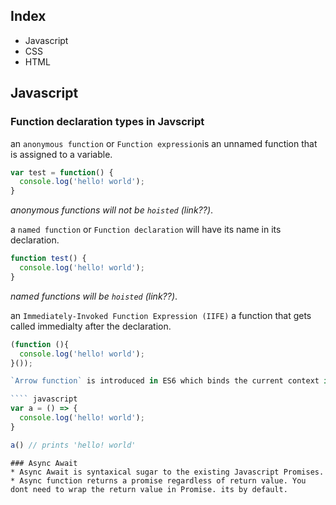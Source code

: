 ## Index
* Javascript
* CSS
* HTML

## Javascript
### Function declaration types in Javscript
an `anonymous function` or `Function expression`is an unnamed function that is assigned to a variable.
```` javascript
var test = function() {
  console.log('hello! world');
}
````
_anonymous functions will not be `hoisted` (link??)_.

a `named function` or `Function declaration` will have its name in its declaration.

```` javascript
function test() {
  console.log('hello! world');
}
````
_named functions will be `hoisted` (link??)_.


an `Immediately-Invoked Function Expression (IIFE)` a function that gets called immedialty after the declaration.
```` javascript
(function (){
  console.log('hello! world');
}());

`Arrow function` is introduced in ES6 which binds the current context in side the function and adds syntaxical sugar.

```` javascript
var a = () => {
  console.log('hello! world');
}

a() // prints 'hello! world'
````


````
### Async Await
* Async Await is syntaxical sugar to the existing Javascript Promises.
* Async function returns a promise regardless of return value. You dont need to wrap the return value in Promise. its by default.
